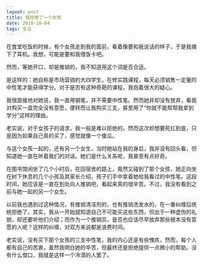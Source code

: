 ```yaml
---
layout: post
title: 我拒绝了一个女孩
date: 2018-10-04
tags: 生活
---
```

在食堂吃饭的时候，有个女孩走到我的面前，看着像要和我说话的样子，于是我摘下了耳机。我想，可能是要和我借饭卡吧。

然而，等她开口，却是推销的，我不知道用这个词是否合适。

是这样的：她自称是市场营销的大四学生，在修实践课程，每天必须销售一定量的中性笔才能获得学分。对于是否有这种奇葩的课程，我抱着很大的疑心。

我很直接地对她说，我一直用钢笔，并不需要中性笔。然而她并却没有放弃，看我对购买一盒完全没有意愿，便转而让我购买三支，甚至用了“你就不能帮帮我拿到学分”这样的理由。

老实说，对于女孩子的请求，我一般是难以拒绝的。然而这次却想要死扛到底，只是因为如果自己真的买了，感觉就像一个傻瓜。

与这个女孩一起的，还有另一个女生，当时她站在我的身后，我并没有回头看，但知道她一直在听着我们的对话。她们是什么关系呢，我甚至有点好奇。

在图书馆闲坐了几个小时后，在回宿舍的路上，竟然又碰到了那个女孩，她正向坐在树下休息的几个小孩及其家长介绍，孩子们手中拿着她给我看过的中性笔。这段时间，她应该是一直在到处向人推销吧，看起来真的很辛苦。不过，我没有看到之前与她一起的另一个女生。

以前我也遇到过这种情况，有推销清洁剂的，也有推销洗发水的，在一番纠缠后统统拒绝了。其实，我从一开始就知道自己不可能买这些东西，但出于一种虚伪的礼貌，却还要听他们介绍；而作为一个推销员，是否也应该尽早放弃那些根本没有意愿的人呢？这样的纠缠，对双方来说都是浪费时间。

老实说，没有买下那个女孩的三支中性笔，我的内心还是有些愧疚，然而，每个人都有自己的苦衷，虽然我明白她的辛苦，但最终还是拒绝提供一点微小的帮助。没有什么借口，我就是这样一个冷漠的人罢了。
